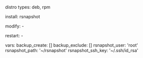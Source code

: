 distro types: deb, rpm

install: rsnapshot

modify: -

restart: -

vars:
backup_create: []
backup_exclude: []
rsnapshot_user: 'root'
rsnapshot_path: '~/rsnapshot'
rsnapshot_ssh_key: '~/.ssh/id_rsa'
